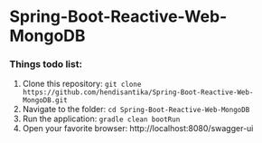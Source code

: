 # Spring-Boot-Reactive-Web-MongoDB

### Things todo list:

1. Clone this repository: `git clone https://github.com/hendisantika/Spring-Boot-Reactive-Web-MongoDB.git`
2. Navigate to the folder: `cd Spring-Boot-Reactive-Web-MongoDB`
3. Run the application: `gradle clean bootRun`
4. Open your favorite browser: http://localhost:8080/swagger-ui
